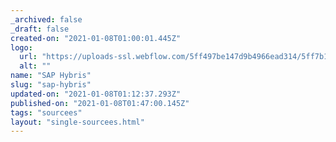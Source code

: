 ```yaml
---
_archived: false
_draft: false
created-on: "2021-01-08T01:00:01.445Z"
logo:
  url: "https://uploads-ssl.webflow.com/5ff497be147d9b4966ead314/5ff7b1833693b42c74461be5_endpoints_0061_SAP%20Hybris%20C4C.jpg"
  alt: ""
name: "SAP Hybris"
slug: "sap-hybris"
updated-on: "2021-01-08T01:12:37.293Z"
published-on: "2021-01-08T01:47:00.145Z"
tags: "sourcees"
layout: "single-sourcees.html"
---
```



